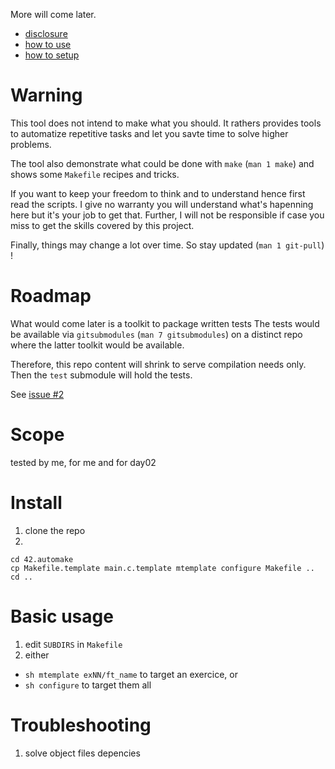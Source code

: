 More will come later.

- [disclosure](#warning)
- [how to use](#basic-usage)
- [how to setup](#install)

# Warning

This tool does not intend to make what you should. It rathers provides tools to
automatize repetitive tasks and let you savte time to solve higher problems.

The tool also demonstrate what could be done with `make` (`man 1 make`)
and shows some `Makefile` recipes and tricks.

If you want to keep your freedom to think and to understand hence first read
the scripts.  I give no warranty you will understand what's hapenning here but
it's your job to get that.  Further, I will not be responsible if case you miss
to get the skills covered by this project.

Finally,  things may change a lot over time.
So stay updated (`man 1 git-pull`) !

# Roadmap

What would come later is a toolkit to package written tests
The tests would be available via `gitsubmodules` (`man 7 gitsubmodules`)
on a distinct repo where the latter toolkit would be available.

Therefore, this repo content will shrink to serve compilation needs only.
Then the `test` submodule will hold the tests.

See [issue #2](https://github.com/malikbenkirane/42.automake/issues/2)

# Scope

tested by me, for me and for day02

# Install

1. clone the repo
2. 
  ```
  cd 42.automake
  cp Makefile.template main.c.template mtemplate configure Makefile ..
  cd ..
  ```

# Basic usage

1. edit `SUBDIRS` in `Makefile`
2. either
  - `sh mtemplate exNN/ft_name` to target an exercice, or
  - `sh configure` to target them all

# Troubleshooting

1. solve object files depencies
